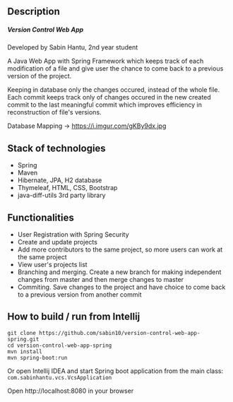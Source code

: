 ## Description
##### Version Control Web App
Developed by Sabin Hantu, 2nd year student

A Java Web App with Spring Framework which keeps track of each modification of a file and give user the chance to come back to a previous version of the project.

Keeping in database only the changes occured, instead of the whole file. Each commit keeps track only of changes occured in the new created commit to the last meaningful commit which improves efficiency in reconstruction of file's versions.

Database Mapping -> https://i.imgur.com/gKBy9dx.jpg

## Stack of technologies
+ Spring
+ Maven
+ Hibernate, JPA, H2 database
+ Thymeleaf, HTML, CSS, Bootstrap
+ java-diff-utils 3rd party library

## Functionalities
+ User Registration with Spring Security
+ Create and update projects
+ Add more contributors to the same project, so more users can work at the same project
+ View user's projects list
+ Branching and merging. Create a new branch for making independent changes from master and then merge changes to master
+ Commiting. Save changes to the project and have choice to come back to a previous version from another commit

## How to build / run from Intellij
~~~~
git clone https://github.com/sabin10/version-control-web-app-spring.git
cd version-control-web-app-spring
mvn install
mvn spring-boot:run
~~~~

Or open Intellij IDEA and start Spring boot application from the main class: `com.sabinhantu.vcs.VcsApplication`

Open http://localhost:8080 in your browser
